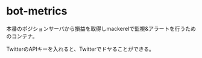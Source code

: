 # bot-metrics
本番のポジションサーバから損益を取得しmackerelで監視&アラートを行うためのコンテナ。

TwitterのAPIキーを入れると、Twitterでドヤることができる。
